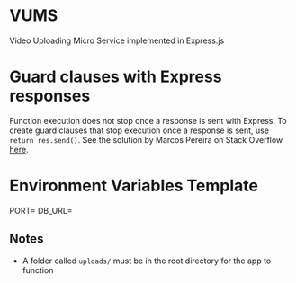 # VUMS
Video Uploading Micro Service implemented in Express.js

# Guard clauses with Express responses
Function execution does not stop once a response is sent with Express.
To create guard clauses that stop execution once a response is sent, use `return res.send()`.
See the solution by Marcos Pereira on Stack Overflow [here](https://stackoverflow.com/a/25038317).

# Environment Variables Template
PORT=
DB_URL=

## Notes
- A folder called `uploads/` must be in the root directory for the app to function 
